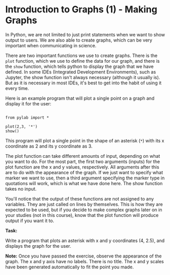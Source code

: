 # Introduction to Graphs (1) - Making Graphs

In Python, we are not limited to just print statements when we want to show output to users. We are also able to create graphs, which can be very important when communicating in science.

There are two important functions we use to create graphs. There is the `plot` function, which we use to define the data for our graph, and there is the `show` function, which tells python to display the graph that we have defined. In some IDEs (Integrated Development Environments), such as Jupyter, the show function isn't always necessary (although it usually is). But as it is necessary in most IDEs, it's best to get into the habit of using it every time. 

Here is an example program that will plot a single point on a graph and display it for the user:

```

from pylab import *

plot(2,3, '*')
show()

```

This program will plot a single point in the shape of an asterisk (`*`) with its x coordinate as 2 and its y coordinate as 3. 

The plot function can take different amounts of input, depending on what you want to do. For the most part, the first two arguments (inputs) for the plot function are the x and y values, respectively. All arguments after this are to do with the appearance of the graph. If we just want to specify what marker we want to use, then a third argument specifying the marker type in quotations will work, which is what we have done here. The show function takes no input. 

You'll notice that the output of these functions are not assigned to any variables. They are just called on lines by themselves. This is how they are expected to be used, but if you decide to make complex graphs later on in your studies (not in this course), know that the plot function will produce output if you want it to.

**Task:**

Write a program that plots an asterisk with x and y coordinates (4, 2.5), and displays the graph for the user. 


**Note:** Once you have passed the exercise, observe the appearance of the graph. The x and y axis have no labels. There is no title. The x and y scales have been generated automatically to fit the point you made. 
